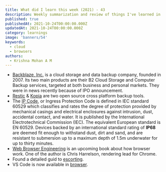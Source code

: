 ```yaml
---
title: What did I learn this week (2021) - 43
description: Weekly summarization and review of things I've learned in the fourth week of October 2021 
published: true
publishedAt: 2021-10-24T00:00:00.000Z
updatedAt: 2021-10-24T00:00:00.000Z
category: learnings
image: 'banners/54'
keywords: 
  - cloud
  - browsers
authors:
  - Krishna Mohan A M
---
```


- [Backblaze, Inc.](https://www.backblaze.com/) is a cloud storage and data backup company, founded in 2007. Its two main products are their B2 Cloud Storage and Computer Backup services, targeted at both business and personal markets. They were in news recently because of IPO announcement.
- [Restic](https://github.com/restic/restic) & [Kopia](https://github.com/kopia/kopia) are two open source cross platform backup tools.
- The [IP Code](https://en.wikipedia.org/wiki/IP_Code), or Ingress Protection Code is defined in IEC standard 60529 which classifies and rates the degree of protection provided by mechanical casings and electrical enclosures against intrusion, dust, accidental contact, and water. It is published by the International Electrotechnical Commission (IEC). The equivalent European standard is EN 60529. Devices backed by an international standard rating of **IP68** are deemed fit enough to withstand dust, dirt and sand, and are resistant to submersion up to a maximum depth of 1.5m underwater for up to thirty minutes.
- [Web Browser Engineering](https://browser.engineering/) is an upcoming book about how browser work. One of the author is Chris Harrelson, rendering lead for Chrome.
- Found a detailed guid to [escorting](https://knowingless.com/2021/10/19/becoming-a-whorelord-the-overly-analytical-guide-to-escorting/).
- VS Code is now available in [browser](https://vscode.dev/).